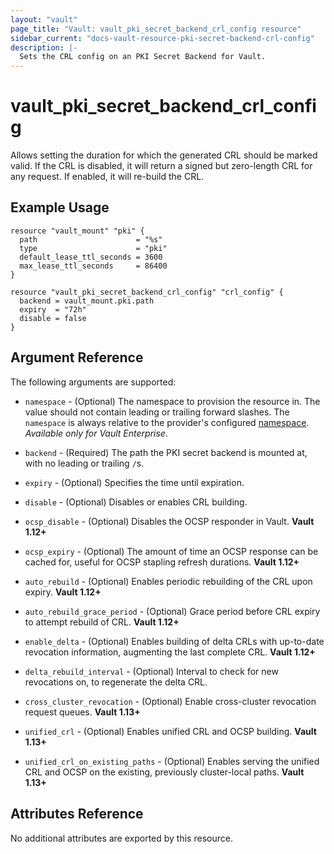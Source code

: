 ```yaml
---
layout: "vault"
page_title: "Vault: vault_pki_secret_backend_crl_config resource"
sidebar_current: "docs-vault-resource-pki-secret-backend-crl-config"
description: |-
  Sets the CRL config on an PKI Secret Backend for Vault.
---
```


# vault\_pki\_secret\_backend\_crl\_config

Allows setting the duration for which the generated CRL should be marked valid. If the CRL is disabled, it will return a signed but zero-length CRL for any request. If enabled, it will re-build the CRL.

## Example Usage

```hcl
resource "vault_mount" "pki" {
  path                      = "%s"
  type                      = "pki"
  default_lease_ttl_seconds = 3600
  max_lease_ttl_seconds     = 86400
}

resource "vault_pki_secret_backend_crl_config" "crl_config" {
  backend = vault_mount.pki.path
  expiry  = "72h"
  disable = false
}
```

## Argument Reference

The following arguments are supported:

* `namespace` - (Optional) The namespace to provision the resource in.
  The value should not contain leading or trailing forward slashes.
  The `namespace` is always relative to the provider's configured [namespace](/docs/providers/vault/index.html#namespace).
   *Available only for Vault Enterprise*.

* `backend` - (Required) The path the PKI secret backend is mounted at, with no leading or trailing `/`s.

* `expiry` - (Optional) Specifies the time until expiration.

* `disable` - (Optional) Disables or enables CRL building.

* `ocsp_disable` - (Optional) Disables the OCSP responder in Vault. **Vault 1.12+**

* `ocsp_expiry` - (Optional) The amount of time an OCSP response can be cached for, useful for OCSP stapling 
 refresh durations. **Vault 1.12+**

* `auto_rebuild` - (Optional) Enables periodic rebuilding of the CRL upon expiry. **Vault 1.12+**

* `auto_rebuild_grace_period` - (Optional) Grace period before CRL expiry to attempt rebuild of CRL. **Vault 1.12+**

* `enable_delta` - (Optional) Enables building of delta CRLs with up-to-date revocation information, 
 augmenting the last complete CRL.  **Vault 1.12+**

* `delta_rebuild_interval` - (Optional) Interval to check for new revocations on, to regenerate the delta CRL.

* `cross_cluster_revocation` - (Optional) Enable cross-cluster revocation request queues. **Vault 1.13+**

* `unified_crl` - (Optional) Enables unified CRL and OCSP building. **Vault 1.13+**

* `unified_crl_on_existing_paths` - (Optional) Enables serving the unified CRL and OCSP on the existing, previously
 cluster-local paths. **Vault 1.13+**

## Attributes Reference

No additional attributes are exported by this resource.

